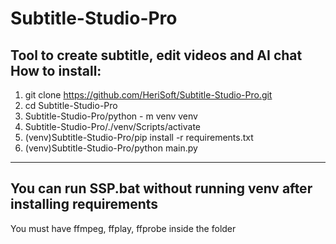 # Subtitle-Studio-Pro
Tool to create subtitle, edit videos and AI chat
How to install:
----------------
1. git clone https://github.com/HeriSoft/Subtitle-Studio-Pro.git
2. cd Subtitle-Studio-Pro
3. Subtitle-Studio-Pro/python - m venv venv
4. Subtitle-Studio-Pro/./venv/Scripts/activate
5. (venv)Subtitle-Studio-Pro/pip install -r requirements.txt
6. (venv)Subtitle-Studio-Pro/python main.py
------------------
You can run SSP.bat without running venv after installing requirements
------------------
You must have ffmpeg, ffplay, ffprobe inside the folder
